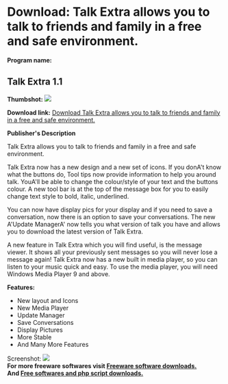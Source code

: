 # Download: Talk Extra allows you to talk to friends and family in a free and safe environment.

**Program name:**

## Talk Extra 1.1

  
**Thumbshot:** ![](http://www.freewarefiles.com/screenshot/xctalkextra_md.gif)   
  
**Download link:** [Download Talk Extra allows you to talk to friends and family in a free and safe environment.](http://freesoftwares.boysofts.com/Talk-Extra_program_24663.html)  
  


**Publisher's Description**  
  


Talk Extra allows you to talk to friends and family in a free and safe environment. 

Talk Extra now has a new design and a new set of icons. If you donA't know what the buttons do, Tool tips now provide information to help you around talk. YouA'll be able to change the colour/style of your text and the buttons colour. A new tool bar is at the top of the message box for you to easily change text style to bold, italic, underlined.

You can now have display pics for your display and if you need to save a conversation, now there is an option to save your conversations. The new A'Update ManagerA' now tells you what version of talk you have and allows you to download the latest version of Talk Extra.

A new feature in Talk Extra which you will find useful, is the message viewer. It shows all your previously sent messages so you will never lose a message again! Talk Extra now has a new built in media player, so you can listen to your music quick and easy. To use the media player, you will need Windows Media Player 9 and above.

**Features:**

  * New layout and Icons 
  * New Media Player 
  * Update Manager 
  * Save Conversations 
  * Display Pictures 
  * More Stable 
  * And Many More Features 

  
  
Screenshot: ![](http://www.freewarefiles.com/screenshot/xctalkextra.gif)   
**For more freeware softwares visit [Freeware software downloads.](http://freesoftwares.boysofts.com/)**   
**And [Free softwares and php script downloads.](http://www.boysofts.com/)**
